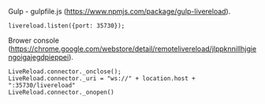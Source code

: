 

Gulp - gulpfile.js (https://www.npmjs.com/package/gulp-livereload).
```
livereload.listen({port: 35730});
```

Brower console (https://chrome.google.com/webstore/detail/remotelivereload/jlppknnillhjgiengoigajegdpieppei).
```
LiveReload.connector._onclose();
LiveReload.connector._uri = "ws://" + location.host + ":35730/livereload"
LiveReload.connector._onopen()
```
